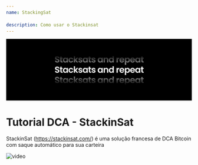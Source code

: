 ```yaml
---
name: StackingSat

description: Como usar o Stackinsat
---
```


![cover](assets/cover.jpeg)

# Tutorial DCA - StackinSat

StackinSat (https://stackinsat.com/) é uma solução francesa de DCA Bitcoin com saque automático para sua carteira

![video](https://www.youtube.com/watch?v=mpT3kJDfRVw)

